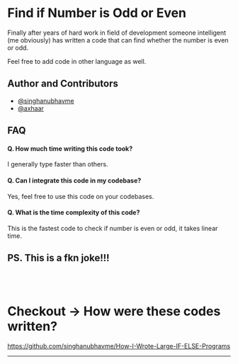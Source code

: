 
# Find if Number is Odd or Even

Finally after years of hard work in field of development someone intelligent (me obviously) has written a code that can find whether the number is even or odd.

Feel free to add code in other language as well.



## Author and Contributors

- [@singhanubhavme](https://www.github.com/singhanubhavme)
- [@axhaar](https://www.github.com/axhaar)


## FAQ

#### Q. How much time writing this code took?

I generally type faster than others.

#### Q. Can I integrate this code in my codebase?

Yes, feel free to use this code on your codebases.

#### Q. What is the time complexity of this code?

This is the fastest code to check if number is even or odd, it takes linear time.

## PS. This is a fkn joke!!!
<br>
<br>

# Checkout -> How were these codes written?
https://github.com/singhanubhavme/How-I-Wrote-Large-IF-ELSE-Programs

---